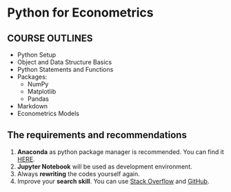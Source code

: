# Python for Econometrics

## COURSE OUTLINES

- Python Setup
- Object and Data Structure Basics
- Python Statements and Functions
- Packages:
  - NumPy
  - Matplotlib
  - Pandas
- Markdown 
- Econometrics Models


## The requirements and recommendations

1. **Anaconda** as python package manager is recommended. You can find it [HERE](https://www.anaconda.com/products/individual).
2. **Jupyter Notebook** will be used as development environment.
3. Always **rewriting** the codes yourself again.
4. Improve your **search skill**. You can use [Stack Overflow](https://stackoverflow.com/) and [GitHub](https://github.com/).
